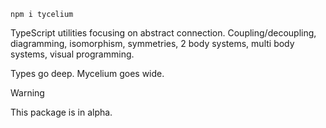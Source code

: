 ```
npm i tycelium
```

TypeScript utilities focusing on abstract connection. Coupling/decoupling, diagramming, isomorphism, symmetries, 2 body systems, multi body systems, visual programming.

Types go deep. Mycelium goes wide.

> [!WARNING]
> This package is in alpha.
> 
